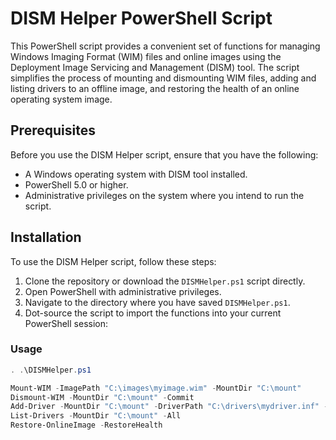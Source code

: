 # DISM Helper PowerShell Script

This PowerShell script provides a convenient set of functions for managing Windows Imaging Format (WIM) files and online images using the Deployment Image Servicing and Management (DISM) tool. The script simplifies the process of mounting and dismounting WIM files, adding and listing drivers to an offline image, and restoring the health of an online operating system image.

## Prerequisites

Before you use the DISM Helper script, ensure that you have the following:

- A Windows operating system with DISM tool installed.
- PowerShell 5.0 or higher.
- Administrative privileges on the system where you intend to run the script.

## Installation

To use the DISM Helper script, follow these steps:

1. Clone the repository or download the `DISMHelper.ps1` script directly.
2. Open PowerShell with administrative privileges.
3. Navigate to the directory where you have saved `DISMHelper.ps1`.
4. Dot-source the script to import the functions into your current PowerShell session:

### Usage
```powershell
. .\DISMHelper.ps1

Mount-WIM -ImagePath "C:\images\myimage.wim" -MountDir "C:\mount"
Dismount-WIM -MountDir "C:\mount" -Commit
Add-Driver -MountDir "C:\mount" -DriverPath "C:\drivers\mydriver.inf" -Recurse
List-Drivers -MountDir "C:\mount" -All
Restore-OnlineImage -RestoreHealth